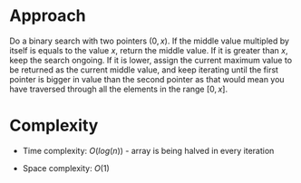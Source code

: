 # Approach
Do a binary search with two pointers $(0, x)$. If the middle value multipled by itself is equals to the value $x$, return
the middle value. If it is greater than $x$, keep the search ongoing. If it is lower, assign the current maximum value to
be returned as the current middle value, and keep iterating until the first pointer is bigger in value than the second
pointer as that would mean you have traversed through all the elements in the range $[0, x]$.

# Complexity
- Time complexity:
  $O(log(n))$ - array is being halved in every iteration

- Space complexity:
  $O(1)$